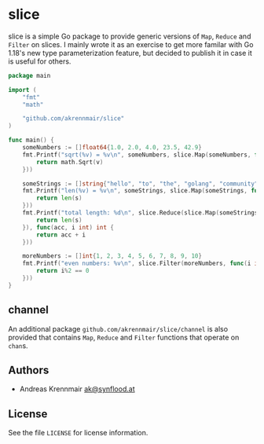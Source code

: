 # slice

slice is a simple Go package to provide generic versions of `Map`, `Reduce` and 
`Filter` on slices. I mainly wrote it as an exercise to get more familar with 
Go 1.18's new type parameterization feature, but decided to publish it in case 
it is useful for others.

```go
package main

import (
	"fmt"
	"math"

	"github.com/akrennmair/slice"
)

func main() {
	someNumbers := []float64{1.0, 2.0, 4.0, 23.5, 42.9}
	fmt.Printf("sqrt(%v) = %v\n", someNumbers, slice.Map(someNumbers, func(v float64) float64 {
		return math.Sqrt(v)
	}))

	someStrings := []string{"hello", "to", "the", "golang", "community"}
	fmt.Printf("len(%v) = %v\n", someStrings, slice.Map(someStrings, func(s string) int {
		return len(s)
	}))
	fmt.Printf("total length: %d\n", slice.Reduce(slice.Map(someStrings, func(s string) int {
		return len(s)
	}), func(acc, i int) int {
		return acc + i
	}))

	moreNumbers := []int{1, 2, 3, 4, 5, 6, 7, 8, 9, 10}
	fmt.Printf("even numbers: %v\n", slice.Filter(moreNumbers, func(i int) bool {
		return i%2 == 0
	}))
}
```

## channel

An additional package `github.com/akrennmair/slice/channel` is also provided that contains
`Map`, `Reduce` and `Filter` functions that operate on `chan`s.

## Authors

* Andreas Krennmair <ak@synflood.at>

## License

See the file `LICENSE` for license information.
